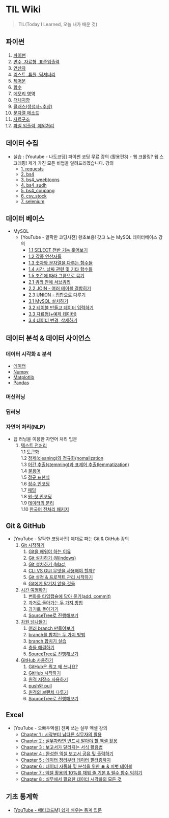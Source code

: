 # TIL Wiki
> TIL(Today I Learned, 오늘 내가 배운 것)  
  
## 파이썬
1. [파이썬](https://github.com/trustyourse1f/TIL/blob/master/Python/1.%ED%8C%8C%EC%9D%B4%EC%8D%AC.md)
2. [변수, 자료형, 표준입출력](https://github.com/trustyourse1f/TIL/blob/master/Python/2.%EB%B3%80%EC%88%98%2C%20%EC%9E%90%EB%A3%8C%ED%98%95%2C%20%ED%91%9C%EC%A4%80%EC%9E%85%EC%B6%9C%EB%A0%A5.md)
3. [연산자](https://github.com/trustyourse1f/TIL/blob/master/Python/3.%EC%97%B0%EC%82%B0%EC%9E%90.md)
4. [리스트, 튜플, 딕셔너리](https://github.com/trustyourse1f/TIL/blob/master/Python/4.%EB%A6%AC%EC%8A%A4%ED%8A%B8%2C%20%ED%8A%9C%ED%94%8C%2C%20%EB%94%95%EC%85%94%EB%84%88%EB%A6%AC.md)
5. [제어문](https://github.com/trustyourse1f/TIL/blob/master/Python/5.%EC%A0%9C%EC%96%B4%EB%AC%B8.md)
6. [함수](https://github.com/trustyourse1f/TIL/blob/master/Python/6.%ED%95%A8%EC%88%98.md)
7. [메모리 영역](https://github.com/trustyourse1f/TIL/blob/master/Python/7.%EB%A9%94%EB%AA%A8%EB%A6%AC%20%EC%98%81%EC%97%AD.md)
8. [객체지향](https://github.com/trustyourse1f/TIL/blob/master/Python/8.%EA%B0%9D%EC%B2%B4%EC%A7%80%ED%96%A5.md)
9. [클래스(생성자~추상)](https://github.com/trustyourse1f/TIL/blob/master/Python/9.%ED%81%B4%EB%9E%98%EC%8A%A4(%EC%83%9D%EC%84%B1%EC%9E%90~%EC%B6%94%EC%83%81).md)
10. [문자열 메소드](https://github.com/trustyourse1f/TIL/blob/master/Python/10.%EB%AC%B8%EC%9E%90%EC%97%B4%20%EB%A9%94%EC%86%8C%EB%93%9C.md)
11. [자료구조](https://github.com/trustyourse1f/TIL/blob/master/Python/11.%EC%9E%90%EB%A3%8C%EA%B5%AC%EC%A1%B0.md)
12. [파일 입출력, 예외처리](https://github.com/trustyourse1f/TIL/blob/master/Python/12.%ED%8C%8C%EC%9D%BC%20%EC%9E%85%EC%B6%9C%EB%A0%A5%2C%20%EC%98%88%EC%99%B8%EC%B2%98%EB%A6%AC.md)

## 데이터 수집
- 실습 : [Youtube - 나도코딩] 파이썬 코딩 무료 강의 (활용편3) - 웹 크롤링? 웹 스크래핑! 제가 가진 모든 비법을 알려드리겠습니다. 강의  
    - [1. requests](https://github.com/trustyourse1f/TIL/blob/master/Webscraping_basic/1_requests.py)
    - [2. bs4](https://github.com/trustyourse1f/TIL/blob/master/Webscraping_basic/2_bs4.py)
    - [3. bs4_weebtoons](https://github.com/trustyourse1f/TIL/blob/master/Webscraping_basic/3_bs4_webtoons.py)
    - [4. bs4_sudh](https://github.com/trustyourse1f/TIL/blob/master/Webscraping_basic/4_bs4_sudh.py)
    - [5. bs4_coupang](https://github.com/trustyourse1f/TIL/blob/master/Webscraping_basic/5_bs4_coupang.py)
    - [6. csv_stock](https://github.com/trustyourse1f/TIL/blob/master/Webscraping_basic/6_csv_stock.py)
    - [7. selenium](https://github.com/trustyourse1f/TIL/blob/master/Webscraping_basic/7_selenium.py)
  
##  데이터 베이스
* MySQL  
  - [YouTube - 얄팍한 코딩사전] 왕초보용! 갖고 노는 MySQL 데이터베이스 강의
    - [1.1 SELECT 전반 기능 훑어보기](https://github.com/trustyourse1f/TIL/blob/master/Database/%EC%99%95%EC%B4%88%EB%B3%B4%EC%9A%A9!%20%EA%B0%96%EA%B3%A0%20%EB%85%B8%EB%8A%94%20MySQL%20%EB%8D%B0%EC%9D%B4%ED%84%B0%EB%B2%A0%EC%9D%B4%EC%8A%A4%20%EA%B0%95%EC%A2%8C/1.1%20SELECT%20%EC%A0%84%EB%B0%98%20%EA%B8%B0%EB%8A%A5%20%ED%9B%91%EC%96%B4%EB%B3%B4%EA%B8%B0.md)
    - [1.2 각종 연산자들](https://github.com/trustyourse1f/TIL/blob/master/Database/%EC%99%95%EC%B4%88%EB%B3%B4%EC%9A%A9!%20%EA%B0%96%EA%B3%A0%20%EB%85%B8%EB%8A%94%20MySQL%20%EB%8D%B0%EC%9D%B4%ED%84%B0%EB%B2%A0%EC%9D%B4%EC%8A%A4%20%EA%B0%95%EC%A2%8C/1.2%20%EA%B0%81%EC%A2%85%20%EC%97%B0%EC%82%B0%EC%9E%90%EB%93%A4.md)
    - [1.3 숫자와 문자열을 다루는 함수들](https://github.com/trustyourse1f/TIL/blob/master/Database/%EC%99%95%EC%B4%88%EB%B3%B4%EC%9A%A9!%20%EA%B0%96%EA%B3%A0%20%EB%85%B8%EB%8A%94%20MySQL%20%EB%8D%B0%EC%9D%B4%ED%84%B0%EB%B2%A0%EC%9D%B4%EC%8A%A4%20%EA%B0%95%EC%A2%8C/1.3%20%EC%88%AB%EC%9E%90%EC%99%80%20%EB%AC%B8%EC%9E%90%EC%97%B4%EC%9D%84%20%EB%8B%A4%EB%A3%A8%EB%8A%94%20%ED%95%A8%EC%88%98%EB%93%A4.md)
    - [1.4 시간, 날짜 관련 및 기타 함수들](https://github.com/trustyourse1f/TIL/blob/master/Database/%EC%99%95%EC%B4%88%EB%B3%B4%EC%9A%A9!%20%EA%B0%96%EA%B3%A0%20%EB%85%B8%EB%8A%94%20MySQL%20%EB%8D%B0%EC%9D%B4%ED%84%B0%EB%B2%A0%EC%9D%B4%EC%8A%A4%20%EA%B0%95%EC%A2%8C/1.4%20%EC%8B%9C%EA%B0%84%2C%20%EB%82%A0%EC%A7%9C%20%EA%B4%80%EB%A0%A8%20%EB%B0%8F%20%EA%B8%B0%ED%83%80%20%ED%95%A8%EC%88%98%EB%93%A4.md)
    - [1.5 조건에 따라 그룹으로 묶기](https://github.com/trustyourse1f/TIL/blob/master/Database/%EC%99%95%EC%B4%88%EB%B3%B4%EC%9A%A9!%20%EA%B0%96%EA%B3%A0%20%EB%85%B8%EB%8A%94%20MySQL%20%EB%8D%B0%EC%9D%B4%ED%84%B0%EB%B2%A0%EC%9D%B4%EC%8A%A4%20%EA%B0%95%EC%A2%8C/1.5%20%EC%A1%B0%EA%B1%B4%EC%97%90%20%EB%94%B0%EB%9D%BC%20%EA%B7%B8%EB%A3%B9%EC%9C%BC%EB%A1%9C%20%EB%AC%B6%EA%B8%B0.md)
    - [2.1 쿼리 안에 서브쿼리](https://github.com/trustyourse1f/TIL/blob/master/Database/%EC%99%95%EC%B4%88%EB%B3%B4%EC%9A%A9!%20%EA%B0%96%EA%B3%A0%20%EB%85%B8%EB%8A%94%20MySQL%20%EB%8D%B0%EC%9D%B4%ED%84%B0%EB%B2%A0%EC%9D%B4%EC%8A%A4%20%EA%B0%95%EC%A2%8C/2.1%20%EC%BF%BC%EB%A6%AC%20%EC%95%88%EC%97%90%20%EC%84%9C%EB%B8%8C%EC%BF%BC%EB%A6%AC.md)
    - [2.2 JOIN - 여러 테이블 결합히기](https://github.com/trustyourse1f/TIL/blob/master/Database/%EC%99%95%EC%B4%88%EB%B3%B4%EC%9A%A9!%20%EA%B0%96%EA%B3%A0%20%EB%85%B8%EB%8A%94%20MySQL%20%EB%8D%B0%EC%9D%B4%ED%84%B0%EB%B2%A0%EC%9D%B4%EC%8A%A4%20%EA%B0%95%EC%A2%8C/2.2%20JOIN%20-%20%EC%97%AC%EB%9F%AC%20%ED%85%8C%EC%9D%B4%EB%B8%94%20%EC%A1%B0%EB%A6%BD%ED%95%98%EA%B8%B0.md)
    - [2.3 UNION - 집합으로 다루기](https://github.com/trustyourse1f/TIL/blob/master/Database/%EC%99%95%EC%B4%88%EB%B3%B4%EC%9A%A9!%20%EA%B0%96%EA%B3%A0%20%EB%85%B8%EB%8A%94%20MySQL%20%EB%8D%B0%EC%9D%B4%ED%84%B0%EB%B2%A0%EC%9D%B4%EC%8A%A4%20%EA%B0%95%EC%A2%8C/2.3%20UNION%20-%20%EC%A7%91%ED%95%A9%EC%9C%BC%EB%A1%9C%20%EB%8B%A4%EB%A3%A8%EA%B8%B0.md)
    - [3.1 MySQL 설치하기](https://github.com/trustyourse1f/TIL/blob/master/Database/%EC%99%95%EC%B4%88%EB%B3%B4%EC%9A%A9!%20%EA%B0%96%EA%B3%A0%20%EB%85%B8%EB%8A%94%20MySQL%20%EB%8D%B0%EC%9D%B4%ED%84%B0%EB%B2%A0%EC%9D%B4%EC%8A%A4%20%EA%B0%95%EC%A2%8C/3.1%20MySQL%20%EC%84%A4%EC%B9%98%ED%95%98%EA%B8%B0.md)
    - [3.2 테이블 만들고 데이터 입력하기](https://github.com/trustyourse1f/TIL/blob/master/Database/%EC%99%95%EC%B4%88%EB%B3%B4%EC%9A%A9!%20%EA%B0%96%EA%B3%A0%20%EB%85%B8%EB%8A%94%20MySQL%20%EB%8D%B0%EC%9D%B4%ED%84%B0%EB%B2%A0%EC%9D%B4%EC%8A%A4%20%EA%B0%95%EC%A2%8C/3.2%20%ED%85%8C%EC%9D%B4%EB%B8%94%20%EB%A7%8C%EB%93%A4%EA%B3%A0%20%EB%8D%B0%EC%9D%B4%ED%84%B0%20%EC%9E%85%EB%A0%A5%ED%95%98%EA%B8%B0.md)
    - [3.3 자료형(+예제 데이터)](https://github.com/trustyourse1f/TIL/blob/master/Database/%EC%99%95%EC%B4%88%EB%B3%B4%EC%9A%A9!%20%EA%B0%96%EA%B3%A0%20%EB%85%B8%EB%8A%94%20MySQL%20%EB%8D%B0%EC%9D%B4%ED%84%B0%EB%B2%A0%EC%9D%B4%EC%8A%A4%20%EA%B0%95%EC%A2%8C/3.3%20%EC%9E%90%EB%A3%8C%ED%98%95(%2B%EC%98%88%EC%A0%9C%20%EB%8D%B0%EC%9D%B4%ED%84%B0).md)
    - [3.4 데이터 변경, 삭제하기](https://github.com/trustyourse1f/TIL/blob/master/Database/%EC%99%95%EC%B4%88%EB%B3%B4%EC%9A%A9!%20%EA%B0%96%EA%B3%A0%20%EB%85%B8%EB%8A%94%20MySQL%20%EB%8D%B0%EC%9D%B4%ED%84%B0%EB%B2%A0%EC%9D%B4%EC%8A%A4%20%EA%B0%95%EC%A2%8C/3.4%20%EB%8D%B0%EC%9D%B4%ED%84%B0%20%EB%B3%80%EA%B2%BD%2C%20%EC%82%AD%EC%A0%9C%ED%95%98%EA%B8%B0.md)

## 데이터 분석 & 데이터 사이언스
### 데이터 시각화 & 분석
- [데이터](https://github.com/trustyourse1f/TIL/blob/master/Data_Visualization/%EB%8D%B0%EC%9D%B4%ED%84%B0.md)
- [Numpy](https://github.com/trustyourse1f/TIL/blob/master/Data_Visualization/Numpy/Numpy.md)
- [Matplotlib](https://github.com/trustyourse1f/TIL/tree/master/Data_Visualization/Matplotlib) 
- [Pandas](https://github.com/trustyourse1f/TIL/blob/master/Data_Visualization/Pandas/Pandas.md)
  
### 머신러닝

### 딥러닝

### 자연어 처리(NLP)
- 딥 러닝을 이용한 자연어 처리 입문  
  1. [텍스트 전처리](https://github.com/trustyourse1f/TIL/blob/master/NLP/1.0%20Text%20preprocessing.md)  
  1.1 [토큰화](https://github.com/trustyourse1f/TIL/blob/master/NLP/1.1%20Tokenization.md)  
  1.2 [정제(cleaning)와 정규화(nomalization](https://github.com/trustyourse1f/TIL/blob/master/NLP/1.2%20Cleaning%20and%20Normalization.md)  
  1.3 [어간 추출(stemming)과 표제어 추출(lemmatization)](https://github.com/trustyourse1f/TIL/blob/master/NLP/1.3%20Stemming%20and%20Lemmatizaton.md)  
  1.4 [불용어](https://github.com/trustyourse1f/TIL/blob/master/NLP/1.4%20Stopword.md)  
  1.5 [정규 표현식](https://github.com/trustyourse1f/TIL/blob/master/NLP/1.5%20Regular%20Expression.md)  
  1.6 [정수 인코딩](https://github.com/trustyourse1f/TIL/blob/master/NLP/1.6%20Integer%20Encoding.md)  
  1.7 [패딩](https://github.com/trustyourse1f/TIL/blob/master/NLP/1.7%20Padding.md)  
  1.8 [원-핫 인코딩](https://github.com/trustyourse1f/TIL/blob/master/NLP/1.8%20One-Hot%20Encoding.md)  
  1.9 [데이터의 분리](https://github.com/trustyourse1f/TIL/blob/master/NLP/1.9%20Splitting%20Data.md)  
  1.10 [한국어 전처리 패키지](https://github.com/trustyourse1f/TIL/blob/master/NLP/1.10%20Text%20Preprocessing%20Tools%20for%20Korean%20Texts.md)  
  
## Git & GitHub
- [YouTube - 얄팍한 코딩사전] 제대로 파는 Git & GitHub 강의
  1. [Git 시작하기](https://github.com/trustyourse1f/TIL/tree/master/Git/%EC%A0%9C%EB%8C%80%EB%A1%9C%20%ED%8C%8C%EB%8A%94%20Git%20%26%20GitHub/1.%20Git%20%EC%8B%9C%EC%9E%91%ED%95%98%EA%B8%B0)
     1. [Git을 배워야 하는 이유](https://github.com/trustyourse1f/TIL/blob/master/Git/%EC%A0%9C%EB%8C%80%EB%A1%9C%20%ED%8C%8C%EB%8A%94%20Git%20%26%20GitHub/1.%20Git%20%EC%8B%9C%EC%9E%91%ED%95%98%EA%B8%B0/1.%20Git%EC%9D%84%20%EB%B0%B0%EC%9B%8C%EC%95%BC%20%ED%95%98%EB%8A%94%20%EC%9D%B4%EC%9C%A0.md)
     2. [Git 설치하기 (Windows)](https://github.com/trustyourse1f/TIL/blob/master/Git/%EC%A0%9C%EB%8C%80%EB%A1%9C%20%ED%8C%8C%EB%8A%94%20Git%20%26%20GitHub/1.%20Git%20%EC%8B%9C%EC%9E%91%ED%95%98%EA%B8%B0/2.%20Git%20%EC%84%A4%EC%B9%98%ED%95%98%EA%B8%B0(Windows).md)
     3. [Git 설치하기 (Mac)](https://github.com/trustyourse1f/TIL/blob/master/Git/%EC%A0%9C%EB%8C%80%EB%A1%9C%20%ED%8C%8C%EB%8A%94%20Git%20%26%20GitHub/1.%20Git%20%EC%8B%9C%EC%9E%91%ED%95%98%EA%B8%B0/3.%20Git%20%EC%84%A4%EC%B9%98%ED%95%98%EA%B8%B0(Mac).md)
     4. [CLI VS GUI 무엇을 사용해야 할까?](https://github.com/trustyourse1f/TIL/blob/master/Git/%EC%A0%9C%EB%8C%80%EB%A1%9C%20%ED%8C%8C%EB%8A%94%20Git%20%26%20GitHub/1.%20Git%20%EC%8B%9C%EC%9E%91%ED%95%98%EA%B8%B0/4.%20CLI%20vs%20GUI%20%EB%AC%B4%EC%97%87%EC%9D%84%20%EC%82%AC%EC%9A%A9%ED%95%B4%EC%95%BC%20%ED%95%A0%EA%B9%8C%3F.md)
     5. [Git 설정 & 프로젝트 관리 시작하기](https://github.com/trustyourse1f/TIL/blob/master/Git/%EC%A0%9C%EB%8C%80%EB%A1%9C%20%ED%8C%8C%EB%8A%94%20Git%20%26%20GitHub/1.%20Git%20%EC%8B%9C%EC%9E%91%ED%95%98%EA%B8%B0/5.%20Git%20%EC%84%A4%EC%A0%95%20%26%20%ED%94%84%EB%A1%9C%EC%A0%9D%ED%8A%B8%20%EA%B4%80%EB%A6%AC%20%EC%8B%9C%EC%9E%91%ED%95%98%EA%B8%B0.md)
     6. [Git에게 맡기지 않을 것들](https://github.com/trustyourse1f/TIL/blob/master/Git/%EC%A0%9C%EB%8C%80%EB%A1%9C%20%ED%8C%8C%EB%8A%94%20Git%20%26%20GitHub/1.%20Git%20%EC%8B%9C%EC%9E%91%ED%95%98%EA%B8%B0/6.%20Git%EC%97%90%EA%B2%8C%20%EB%A7%A1%EA%B8%B0%EC%A7%80%20%EC%95%8A%EC%9D%84%20%EA%B2%83%EB%93%A4.md)
  2. [시간 여행하기](https://github.com/trustyourse1f/TIL/tree/master/Git/%EC%A0%9C%EB%8C%80%EB%A1%9C%20%ED%8C%8C%EB%8A%94%20Git%20%26%20GitHub/2.%20%EC%8B%9C%EA%B0%84%20%EC%97%AC%ED%96%89%ED%95%98%EA%B8%B0)
     1. [변화를 타임캡슐에 담아 묻기(add, commit)](https://github.com/trustyourse1f/TIL/blob/master/Git/%EC%A0%9C%EB%8C%80%EB%A1%9C%20%ED%8C%8C%EB%8A%94%20Git%20%26%20GitHub/2.%20%EC%8B%9C%EA%B0%84%20%EC%97%AC%ED%96%89%ED%95%98%EA%B8%B0/1.%20%EB%B3%80%ED%99%94%EB%A5%BC%20%ED%83%80%EC%9E%84%EC%BA%A1%EC%8A%90%EC%97%90%20%EB%8B%B4%EC%95%84%20%EB%AC%BB%EA%B8%B0(add%2C%20commit).md)
     2. [과거로 돌아가는 두 가지 방법](https://github.com/trustyourse1f/TIL/blob/master/Git/%EC%A0%9C%EB%8C%80%EB%A1%9C%20%ED%8C%8C%EB%8A%94%20Git%20%26%20GitHub/2.%20%EC%8B%9C%EA%B0%84%20%EC%97%AC%ED%96%89%ED%95%98%EA%B8%B0/2.%20%EA%B3%BC%EA%B1%B0%EB%A1%9C%20%EB%8F%8C%EC%95%84%EA%B0%80%EB%8A%94%20%EB%91%90%20%EA%B0%80%EC%A7%80%20%EB%B0%A9%EB%B2%95.md)
     3. [과거로 돌아가기](https://github.com/trustyourse1f/TIL/blob/master/Git/%EC%A0%9C%EB%8C%80%EB%A1%9C%20%ED%8C%8C%EB%8A%94%20Git%20%26%20GitHub/2.%20%EC%8B%9C%EA%B0%84%20%EC%97%AC%ED%96%89%ED%95%98%EA%B8%B0/3.%20%EA%B3%BC%EA%B1%B0%EB%A1%9C%20%EB%8F%8C%EC%95%84%EA%B0%80%EA%B8%B0(reset%2C%20revert)%20%EC%8B%A4%EC%8A%B5.md)
     4. [SourceTree로 진행해보기](https://github.com/trustyourse1f/TIL/blob/master/Git/%EC%A0%9C%EB%8C%80%EB%A1%9C%20%ED%8C%8C%EB%8A%94%20Git%20%26%20GitHub/2.%20%EC%8B%9C%EA%B0%84%20%EC%97%AC%ED%96%89%ED%95%98%EA%B8%B0/4.%20SourceTree%EB%A1%9C%20%EC%A7%84%ED%96%89%ED%95%B4%EB%B3%B4%EA%B8%B0.md)
  3. [차원 넘나들기](https://github.com/trustyourse1f/TIL/tree/master/Git/%EC%A0%9C%EB%8C%80%EB%A1%9C%20%ED%8C%8C%EB%8A%94%20Git%20%26%20GitHub/3.%20%EC%B0%A8%EC%9B%90%20%EB%84%98%EB%82%98%EB%93%A4%EA%B8%B0)
     1. [여러 branch 만들어보기](https://github.com/trustyourse1f/TIL/blob/master/Git/%EC%A0%9C%EB%8C%80%EB%A1%9C%20%ED%8C%8C%EB%8A%94%20Git%20%26%20GitHub/3.%20%EC%B0%A8%EC%9B%90%20%EB%84%98%EB%82%98%EB%93%A4%EA%B8%B0/1.%20%EC%97%AC%EB%9F%AC%20branch%20%EB%A7%8C%EB%93%A4%EC%96%B4%EB%B3%B4%EA%B8%B0.md)
     2. [branch를 합치는 두 가지 방법](https://github.com/trustyourse1f/TIL/blob/master/Git/%EC%A0%9C%EB%8C%80%EB%A1%9C%20%ED%8C%8C%EB%8A%94%20Git%20%26%20GitHub/3.%20%EC%B0%A8%EC%9B%90%20%EB%84%98%EB%82%98%EB%93%A4%EA%B8%B0/2.%20branch%EB%A5%BC%20%ED%95%A9%EC%B9%98%EB%8A%94%20%EB%91%90%20%EA%B0%80%EC%A7%80%20%EB%B0%A9%EB%B2%95.md)
     3. [branch 합치기 실습](https://github.com/trustyourse1f/TIL/blob/master/Git/%EC%A0%9C%EB%8C%80%EB%A1%9C%20%ED%8C%8C%EB%8A%94%20Git%20%26%20GitHub/3.%20%EC%B0%A8%EC%9B%90%20%EB%84%98%EB%82%98%EB%93%A4%EA%B8%B0/3.%20branch%20%ED%95%A9%EC%B9%98%EA%B8%B0%20%EC%8B%A4%EC%8A%B5.md)
     4. [충돌 해결하기](https://github.com/trustyourse1f/TIL/blob/master/Git/%EC%A0%9C%EB%8C%80%EB%A1%9C%20%ED%8C%8C%EB%8A%94%20Git%20%26%20GitHub/3.%20%EC%B0%A8%EC%9B%90%20%EB%84%98%EB%82%98%EB%93%A4%EA%B8%B0/4.%20%EC%B6%A9%EB%8F%8C%20%ED%95%B4%EA%B2%B0%ED%95%98%EA%B8%B0.md)
     5. [SourceTree로 진행해보기](https://github.com/trustyourse1f/TIL/blob/master/Git/%EC%A0%9C%EB%8C%80%EB%A1%9C%20%ED%8C%8C%EB%8A%94%20Git%20%26%20GitHub/3.%20%EC%B0%A8%EC%9B%90%20%EB%84%98%EB%82%98%EB%93%A4%EA%B8%B0/5.%20SourceTree%EB%A1%9C%20%EC%A7%84%ED%96%89%ED%95%B4%EB%B3%B4%EA%B8%B0.md)
  4. [GitHub 사용하기](https://github.com/trustyourse1f/TIL/tree/master/Git/%EC%A0%9C%EB%8C%80%EB%A1%9C%20%ED%8C%8C%EB%8A%94%20Git%20%26%20GitHub/4.%20GitHub%20%EC%82%AC%EC%9A%A9%ED%95%98%EA%B8%B0)
     1. [GitHub은 뭐고 왜 쓰나요?](https://github.com/trustyourse1f/TIL/blob/master/Git/%EC%A0%9C%EB%8C%80%EB%A1%9C%20%ED%8C%8C%EB%8A%94%20Git%20%26%20GitHub/4.%20GitHub%20%EC%82%AC%EC%9A%A9%ED%95%98%EA%B8%B0/1.%20GitHub%EC%9D%80%20%EB%AD%90%EA%B3%A0%20%EC%99%9C%20%EC%93%B0%EB%82%98%EC%9A%94%3F.md)
     2. [GitHub 시작하기](https://github.com/trustyourse1f/TIL/blob/master/Git/%EC%A0%9C%EB%8C%80%EB%A1%9C%20%ED%8C%8C%EB%8A%94%20Git%20%26%20GitHub/4.%20GitHub%20%EC%82%AC%EC%9A%A9%ED%95%98%EA%B8%B0/2.%20GitHub%20%EC%8B%9C%EC%9E%91%ED%95%98%EA%B8%B0.md)
     3. [원격 저장소 사용하기](https://github.com/trustyourse1f/TIL/blob/master/Git/%EC%A0%9C%EB%8C%80%EB%A1%9C%20%ED%8C%8C%EB%8A%94%20Git%20%26%20GitHub/4.%20GitHub%20%EC%82%AC%EC%9A%A9%ED%95%98%EA%B8%B0/3.%20%EC%9B%90%EA%B2%A9%20%EC%A0%80%EC%9E%A5%EC%86%8C%20%EC%82%AC%EC%9A%A9%ED%95%98%EA%B8%B0.md)
     4. [push와 pull](https://github.com/trustyourse1f/TIL/blob/master/Git/%EC%A0%9C%EB%8C%80%EB%A1%9C%20%ED%8C%8C%EB%8A%94%20Git%20%26%20GitHub/4.%20GitHub%20%EC%82%AC%EC%9A%A9%ED%95%98%EA%B8%B0/4.%20push%EC%99%80%20pull.md)
     5. [원격의 브랜치 다루기](https://github.com/trustyourse1f/TIL/blob/master/Git/%EC%A0%9C%EB%8C%80%EB%A1%9C%20%ED%8C%8C%EB%8A%94%20Git%20%26%20GitHub/4.%20GitHub%20%EC%82%AC%EC%9A%A9%ED%95%98%EA%B8%B0/5.%20%EC%9B%90%EA%B2%A9%EC%9D%98%20%EB%B8%8C%EB%9E%9C%EC%B9%98%20%EB%8B%A4%EB%A3%A8%EA%B8%B0.md)
     6. [SourceTree로 진행해보기](https://github.com/trustyourse1f/TIL/blob/master/Git/%EC%A0%9C%EB%8C%80%EB%A1%9C%20%ED%8C%8C%EB%8A%94%20Git%20%26%20GitHub/4.%20GitHub%20%EC%82%AC%EC%9A%A9%ED%95%98%EA%B8%B0/6.%20SourceTree%EB%A1%9C%20%EC%A7%84%ED%96%89%ED%95%B4%EB%B3%B4%EA%B8%B0.md)
## Excel
- [YouTube - 오빠두엑셀] 진짜 쓰는 실무 엑셀 강의
    - [Chapter 1 : 시작부터 남다른 실무자의 활용](https://github.com/trustyourse1f/TIL/tree/master/Excel/Chapter1)
    - [Chapter 2 : 실무자라면 반드시 알아야 할 엑셀 활용](https://github.com/trustyourse1f/TIL/tree/master/Excel/Chapter2)
    - [Chapter 3 : 보고서가 달라지는 서식 활용법](https://github.com/trustyourse1f/TIL/tree/master/Excel/Chapter3)
    - [Chapter 4 : 완성한 엑셀 보고서 공유 및 출력하기](https://github.com/trustyourse1f/TIL/tree/master/Excel/Chapter4)
    - [Chapter 5 : 데이터 정리부터 데이터 필터링까지](https://github.com/trustyourse1f/TIL/tree/master/Excel/Chapter5)
    - [Chapter 6 : 데이터 자동화 및 분석을 위한 표 & 피벗 테이블](https://github.com/trustyourse1f/TIL/tree/master/Excel/Chapter6)
    - [Chapter 7 : 엑셀 활용의 10%를 채워 줄 기본 & 필수 함수 익히기](https://github.com/trustyourse1f/TIL/tree/master/Excel/Chapter7)
    - [Chapter 8 : 실무에서 필요한 데이터 시각화의 모든 것](https://github.com/trustyourse1f/TIL/tree/master/Excel/Chapter8)

## 기초 통계학
- [[YouTube - 메티코드M] 쉽게 배우는 통계 입문](https://github.com/trustyourse1f/TIL/tree/master/Basic_Statistics)
